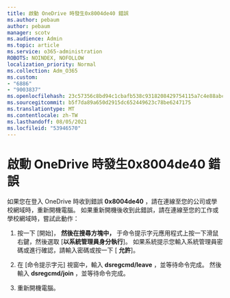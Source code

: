 ```yaml
---
title: 啟動 OneDrive 時發生0x8004de40 錯誤
ms.author: pebaum
author: pebaum
manager: scotv
ms.audience: Admin
ms.topic: article
ms.service: o365-administration
ROBOTS: NOINDEX, NOFOLLOW
localization_priority: Normal
ms.collection: Adm_O365
ms.custom:
- "6886"
- "9003837"
ms.openlocfilehash: 23c57356c8bd94c1cbafb538c9318208429754115a7c4e88abc93d293b5ea6e1
ms.sourcegitcommit: b5f7da89a650d2915dc652449623c78be6247175
ms.translationtype: MT
ms.contentlocale: zh-TW
ms.lasthandoff: 08/05/2021
ms.locfileid: "53946570"
---
```

# <a name="0x8004de40-error-when-launching-onedrive"></a>啟動 OneDrive 時發生0x8004de40 錯誤

如果您在登入 OneDrive 時收到錯誤 **0x8004de40** ，請在連線至您的公司或學校網域時，重新開機電腦。 如果重新開機後收到此錯誤，請在連線至您的工作或學校網域時，嘗試此動作：

1. 按一下 [開始]，  **然後在搜尋方塊中，** 于命令提示字元應用程式上按一下滑鼠右鍵，然後選取 [**以系統管理員身分執行**]。 如果系統提示您輸入系統管理員密碼或進行確認，請輸入密碼或按一下 [ **允許**]。  

2. 在 [命令提示字元] 視窗中，輸入 **dsregcmd/leave**  ，並等待命令完成。 然後輸入 **dsregcmd/join** ，並等待命令完成。
3. 重新開機電腦。
